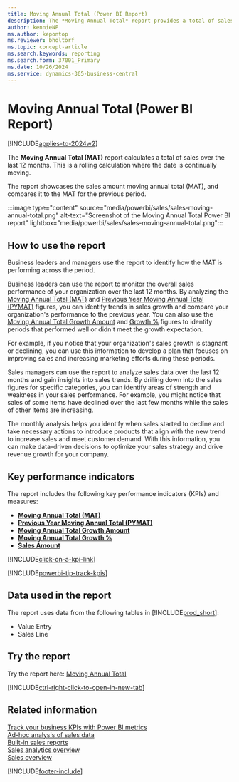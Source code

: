 ```yaml
---
title: Moving Annual Total (Power BI Report)
description: The *Moving Annual Total* report provides a total of sales over the last 12 months. 
author: kennieNP
ms.author: kepontop
ms.reviewer: bholtorf
ms.topic: concept-article
ms.search.keywords: reporting
ms.search.form: 37001_Primary
ms.date: 10/26/2024
ms.service: dynamics-365-business-central
---
```


# Moving Annual Total (Power BI Report)

[!INCLUDE[applies-to-2024w2](includes/applies-to-2024w2.md)]

The **Moving Annual Total (MAT)** report calculates a total of sales over the last 12 months. This is a rolling calculation where the date is continually moving.

The report showcases the sales amount moving annual total (MAT), and compares it to the MAT for the previous period.

:::image type="content" source="media/powerbi/sales/sales-moving-annual-total.png" alt-text="Screenshot of the Moving Annual Total Power BI report" lightbox="media/powerbi/sales/sales-moving-annual-total.png":::

## How to use the report

Business leaders and managers use the report to identify how the MAT is performing across the period.

Business leaders can use the report to monitor the overall sales performance of your organization over the last 12 months. By analyzing the [Moving Annual Total (MAT)](sales-powerbi-sales-kpis.md#sales-amount-mat-fiscal) and [Previous Year Moving Annual Total (PYMAT)](sales-powerbi-sales-kpis.md#sales-amount-pymat-fiscal) figures, you can identify trends in sales growth and compare your organization's performance to the previous year. You can also use the [Moving Annual Total Growth Amount](sales-powerbi-sales-kpis.md#sales-amount-matg-fiscal) and [Growth %](sales-powerbi-sales-kpis.md#sales-amount-matg--fiscal) figures to identify periods that performed well or didn't meet the growth expectation.

For example, if you notice that your organization's sales growth is stagnant or declining, you can use this information to develop a plan that focuses on improving sales and increasing marketing efforts during these periods.

Sales managers can use the report to analyze sales data over the last 12 months and gain insights into sales trends. By drilling down into the sales figures for specific categories, you can identify areas of strength and weakness in your sales performance. For example, you might notice that sales of some items have declined over the last few months while the sales of other items are increasing.

The monthly analysis helps you identify when sales started to decline and take necessary actions to introduce products that align with the new trend to increase sales and meet customer demand. With this information, you can make data-driven decisions to optimize your sales strategy and drive revenue growth for your company.

## Key performance indicators

The report includes the following key performance indicators (KPIs) and measures:

- [**Moving Annual Total (MAT)**](sales-powerbi-sales-kpis.md#sales-amount-mat-fiscal)
- [**Previous Year Moving Annual Total (PYMAT)**](sales-powerbi-sales-kpis.md#sales-amount-pymat-fiscal)
- [**Moving Annual Total Growth Amount**](sales-powerbi-sales-kpis.md#sales-amount-matg-fiscal)
- [**Moving Annual Total Growth %**](sales-powerbi-sales-kpis.md#sales-amount-matg--fiscal)
- [**Sales Amount**](sales-powerbi-sales-kpis.md#sales-amount)

[!INCLUDE[click-on-a-kpi-link](includes/click-on-a-kpi-link.md)] 

[!INCLUDE[powerbi-tip-track-kpis](includes/powerbi-tip-track-kpis.md)]

## Data used in the report

The report uses data from the following tables in [!INCLUDE[prod_short](includes/prod_short.md)]:

- Value Entry
- Sales Line

## Try the report

Try the report here: [Moving Annual Total](https://businesscentral.dynamics.com?page=37001)

[!INCLUDE[ctrl-right-click-to-open-in-new-tab](includes/ctrl-right-click-to-open-in-new-tab.md)]

## Related information

[Track your business KPIs with Power BI metrics](track-kpis-with-power-bi-metrics.md)  
[Ad-hoc analysis of sales data](ad-hoc-analysis-sales.md)  
[Built-in sales reports](sales-reports.md)  
[Sales analytics overview](sales-analytics-overview.md)  
[Sales overview](sales-manage-sales.md)  

[!INCLUDE[footer-include](includes/footer-banner.md)]
